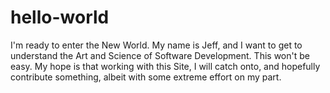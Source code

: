 # hello-world
I'm ready to enter the New World.
My name is Jeff, and I want to get to understand the Art and Science of Software Development.
This won't be easy.
My hope is that working with this Site, I will catch onto, and hopefully contribute something, albeit with some extreme effort on my part. 
